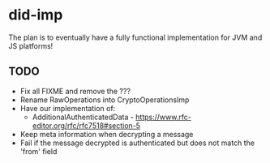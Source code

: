 # did-imp

The plan is to eventually have a fully functional implementation for JVM and JS platforms!

## TODO

- Fix all FIXME and remove the ???
- Rename RawOperations into CryptoOperationsImp
- Have our implementation of:
  - AdditionalAuthenticatedData - https://www.rfc-editor.org/rfc/rfc7518#section-5
- Keep meta information when decrypting a message
- Fail if the message decrypted is authenticated but does not match the 'from' field
